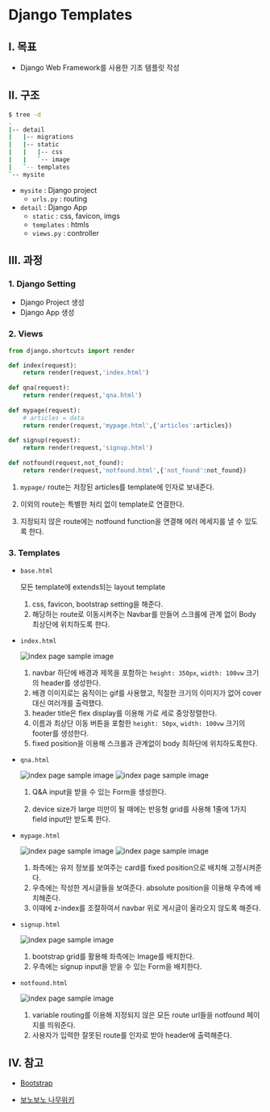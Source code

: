 # Django Templates

## I. 목표

* Django Web Framework를 사용한 기초 템플릿 작성



## II. 구조

```bash
$ tree -d
.
|-- detail
|   |-- migrations
|   |-- static
|   |   |-- css
|   |   `-- image
|   `-- templates
`-- mysite
```

- `mysite` : Django project
  - `urls.py` : routing
- `detail` : Django App
  - `static` : css, favicon, imgs
  - `templates` : htmls
  - `views.py` : controller



## III. 과정

### 1. Django Setting

* Django Project 생성
* Django App 생성



### 2. Views

```python
from django.shortcuts import render

def index(request):
    return render(request,'index.html')
    
def qna(request):
    return render(request,'qna.html')
    
def mypage(request):
	# articles = data
    return render(request,'mypage.html',{'articles':articles})
    
def signup(request):
    return render(request,'signup.html')
    
def notfound(request,not_found):
    return render(request,'notfound.html',{'not_found':not_found})
```

1. `mypage/` route는 저장된 articles를 template에 인자로 보내준다.

2. 이외의 route는 특별한 처리 없이 template로 연결한다.
3. 지정되지 않은 route에는 notfound function을 연결해 에러 메세지를 낼 수 있도록 한다.



### 3. Templates

* `base.html`

  모든 template에 extends되는 layout template

  1. css, favicon, bootstrap setting을 해준다.
  2. 해당하는 route로 이동시켜주는 Navbar를 만들어 스크롤에 관계 없이 Body 최상단에 위치하도록 한다.

  

* `index.html`

  ![index page sample image](sample_image/0.PNG)

  1. navbar 하단에 배경과 제목을 포함하는  `height: 350px`, `width: 100vw` 크기의 header를 생성한다.
  2. 배경 이미지로는 움직이는 gif를 사용했고, 적절한 크기의 이미지가 없어 cover 대신 여러개를 출력했다.
  3. header title은 flex display를 이용해 가로 세로 중앙정렬한다.
  4. 이름과 최상단 이동 버튼을 포함한 `height: 50px`, `width: 100vw` 크기의 footer를 생성한다.
  5. fixed position을 이용해 스크롤과 관계없이 body 최하단에 위치하도록한다.

  

* `qna.html`

  ![index page sample image](sample_image/1.PNG)
  ![index page sample image](sample_image/2.PNG)

  1. Q&A input을 받을 수 있는 Form을 생성한다.

  2. device size가 large 미만이 될 때에는 반응형 grid를 사용해 1줄에 1가지 field input만 받도록 한다.

     

* `mypage.html`

  ![index page sample image](sample_image/3.PNG)
  ![index page sample image](sample_image/4.PNG)

  1. 좌측에는 유저 정보를 보여주는 card를 fixed position으로 배치해  고정시켜준다.
  2. 우측에는 작성한 게시글들을 보여준다. absolute position을 이용해 우측에 배치해준다.
  3. 이때에 z-index를 조절하여서 navbar 위로 게시글이 올라오지 않도록 해준다.



* `signup.html`

  ![index page sample image](sample_image/5.PNG)

  1. bootstrap grid를 활용해 좌측에는 Image를 배치한다.
  2. 우측에는 signup input을 받을 수 있는 Form을 배치한다.



* `notfound.html`

  ![index page sample image](sample_image/6.PNG)

  1. variable routing를 이용해 지정되지 않은 모든 route url들을 notfound 페이지를 띄워준다.
  2. 사용자가 입력한 잘못된 route를 인자로 받아 header에 출력해준다.



## IV. 참고

* [Bootstrap](https://getbootstrap.com/)

* [보노보노 나무위키](https://namu.wiki/w/%EB%B3%B4%EB%85%B8%EB%B3%B4%EB%85%B8)